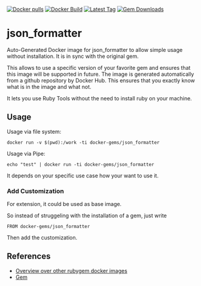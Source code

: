 [![Docker pulls](https://img.shields.io/docker/pulls/rubygem/json_formatter.svg)](https://hub.docker.com/r/rubygem/json_formatter/)
[![Docker Build](https://img.shields.io/docker/automated/rubygem/json_formatter.svg)](https://hub.docker.com/r/rubygem/json_formatter/)
[![Latest Tag](https://img.shields.io/github/tag/docker-rubygem/json_formatter.svg)](https://hub.docker.com/r/rubygem/json_formatter/)
[![Gem Downloads](https://img.shields.io/gem/dt/json_formatter.svg)](https://rubygems.org/gems/json_formatter/)
# json_formatter

Auto-Generated Docker image for json_formatter to allow simple usage without installation.
It is in sync with the original gem.

This allows to use a specific version of your favorite gem and ensures that this image will be supported in future.
The image is generated automatically from a github repository by Docker Hub.
This ensures that you exactly know what is in the image and what not.

It lets you use Ruby Tools without the need to install ruby on your machine.

## Usage

Usage via file system:

`docker run -v $(pwd):/work -ti docker-gems/json_formatter`

Usage via Pipe:

`echo "test" | docker run -ti docker-gems/json_formatter`

It depends on your specific use case how your want to use it.

### Add Customization

For extension, it could be used as base image.

So instead of struggeling with the installation of a gem, just write

`FROM docker-gems/json_formatter`

Then add the customization.

## References

 - [Overview over other rubygem docker images](https://github.com/thinkbot/docker-rubygem)
 - [Gem](https://rubygems.org/gems/json_formatter/)
